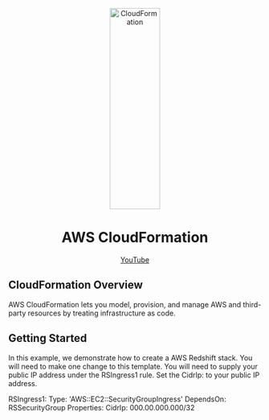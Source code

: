 <p align="center"><img src="https://github.com/hnawaz007/pythondataanalysis/blob/main/img/Cloudformation.jpg" alt="CloudFormation" width="100" height="400" /></p>

<h1 align="center"> AWS CloudFormation </h1>
<p align="center">
  <a href="https://www.youtube.com/watch?v=3nsLNAZ9Zok">YouTube</a>
</p>

## CloudFormation Overview

AWS CloudFormation lets you model, provision, and manage AWS and third-party resources by treating infrastructure as code.

## Getting Started 
In this example, we demonstrate how to create a AWS Redshift stack. 
You will need to make one change to this template. You will need to supply your public IP address under the RSIngress1 rule. 
Set the CidrIp: to your public IP address. 

RSIngress1:
    Type: 'AWS::EC2::SecurityGroupIngress'
    DependsOn: RSSecurityGroup
    Properties:
      CidrIp: 000.00.000.000/32
